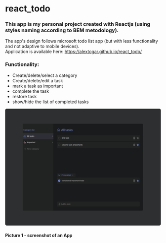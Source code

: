 # react_todo
### This app is my personal project created with Reactjs (using styles naming according to BEM metodology).
The app's design follows microsoft todo list app (but with less functionality and not adaptive to mobile devices).  
Application is available here: https://alextogar.github.io/react_todo/
### Functionality:
- Create/delete/select a category
- Create/delete/edit a task
- mark a task as important
- complete the task
- restore task
- show/hide the list of completed tasks

![alt text](https://github.com/AlexTogar/react_todo/blob/master/screenshot.png)
#### Picture 1 - screenshot of an App
